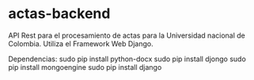 # actas-backend
API Rest para el procesamiento de actas para la Universidad nacional de Colombia. Utiliza el Framework Web Django. 

Dependencias:
sudo pip install python-docx
sudo pip install djongo
sudo pip install mongoengine
sudo pip install django
